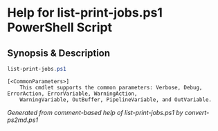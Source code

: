 # Help for list-print-jobs.ps1 PowerShell Script

## Synopsis & Description
```powershell
list-print-jobs.ps1 

```

```
[<CommonParameters>]
    This cmdlet supports the common parameters: Verbose, Debug, ErrorAction, ErrorVariable, WarningAction, 
    WarningVariable, OutBuffer, PipelineVariable, and OutVariable.
```

*Generated from comment-based help of list-print-jobs.ps1 by convert-ps2md.ps1*
